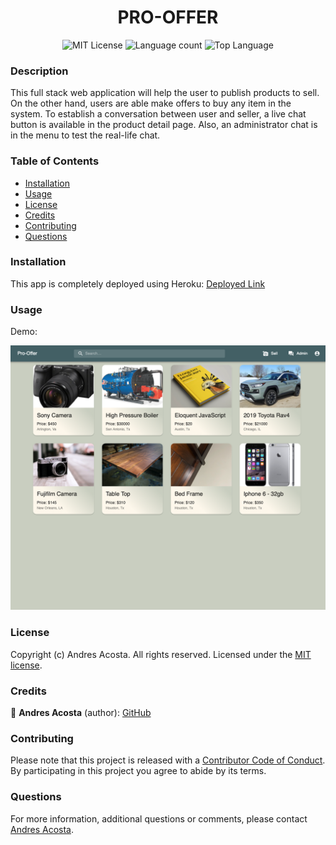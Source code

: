 <h1 align="center"> PRO-OFFER </h1> 

<div align="center"> 

![MIT License](https://img.shields.io/apm/l/atomic-design-ui.svg?) ![Language count](https://img.shields.io/github/languages/count/acosta-andres-r/pro-offer) ![Top Language](https://img.shields.io/github/languages/top/acosta-andres-r/pro-offer)
</div>
  
### Description
This full stack web application will help the user to publish products to sell. On the other hand, users are able make offers to buy any item in the system. To establish a conversation between user and seller, a live chat button is available in the product detail page. Also, an administrator chat is in the menu to test the real-life chat. 

### Table of Contents

  * [Installation](#installation)
  * [Usage](#usage)
  * [License](#license)
  * [Credits](#credits)
  * [Contributing](#contributing)
  * [Questions](#questions)

### Installation
This app is completely deployed using Heroku: [Deployed Link](https://pro-offer.herokuapp.com)

### Usage

Demo:

![](./demo/pro-offer.png)

### License

Copyright (c) Andres Acosta. All rights reserved.
Licensed under the [MIT license](LICENSE).

### Credits

👤 **Andres Acosta** (author): [GitHub](https://github.com/acosta-andres-r)


### Contributing
Please note that this project is released with a [Contributor Code of Conduct](CODE_OF_CONDUCT.md). By participating in this project you agree to abide by its terms.


### Questions
 For more information, additional questions or comments, please contact [Andres Acosta](https://github.com/acosta-andres-r).

